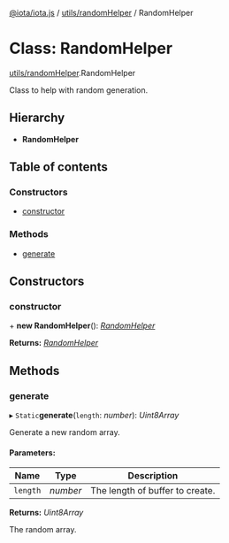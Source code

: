[@iota/iota.js](../README.md) / [utils/randomHelper](../modules/utils_randomhelper.md) / RandomHelper

# Class: RandomHelper

[utils/randomHelper](../modules/utils_randomhelper.md).RandomHelper

Class to help with random generation.

## Hierarchy

* **RandomHelper**

## Table of contents

### Constructors

- [constructor](utils_randomhelper.randomhelper.md#constructor)

### Methods

- [generate](utils_randomhelper.randomhelper.md#generate)

## Constructors

### constructor

\+ **new RandomHelper**(): [*RandomHelper*](utils_randomhelper.randomhelper.md)

**Returns:** [*RandomHelper*](utils_randomhelper.randomhelper.md)

## Methods

### generate

▸ `Static`**generate**(`length`: *number*): *Uint8Array*

Generate a new random array.

#### Parameters:

Name | Type | Description |
------ | ------ | ------ |
`length` | *number* | The length of buffer to create.   |

**Returns:** *Uint8Array*

The random array.
